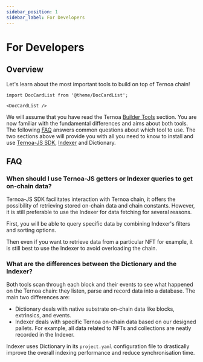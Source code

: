 ```yaml
---
sidebar_position: 1
sidebar_label: For Developers
---
```


# For Developers

## Overview

Let's learn about the most important tools to build on top of Ternoa chain!

```mdx-code-block
import DocCardList from '@theme/DocCardList';

<DocCardList />
```

We will assume that you have read the Ternoa [Builder Tools](/category/builder-tools) section. You are now familiar with the fundamental differences and aims about both tools. The following [FAQ](#faq) answers common questions about which tool to use. The two sections above will provide you with all you need to know to install and use [Ternoa-JS SDK](/category/ternoa-js-sdk), [Indexer](/category/indexer) and Dictionary.

## FAQ

### When should I use Ternoa-JS getters or Indexer queries to get on-chain data?

Ternoa-JS SDK facilitates interaction with Ternoa chain, it offers the possibility of retrieving stored on-chain data and chain constants. However, it is still preferable to use the Indexer for data fetching for several reasons.

First, you will be able to query specific data by combining Indexer's filters and sorting options.

Then even if you want to retrieve data from a particular NFT for example, it is still best to use the Indexer to avoid overloading the chain.

### What are the differences between the Dictionary and the Indexer?

Both tools scan through each block and their events to see what happened on the Ternoa chain: they listen, parse and record data into a database. The main two differences are:

- Dictionary deals with native substrate on-chain data like blocks, extrinsics, and events.
- Indexer deals with specific Ternoa on-chain data based on our designed pallets. For example, all data related to NFTs and collections are neatly recorded in the Indexer.

Indexer uses Dictionary in its `project.yaml` configuration file to drastically improve the overall indexing performance and reduce synchronisation time.
